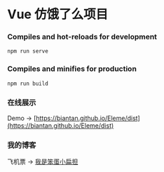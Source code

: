 # Vue 仿饿了么项目

### Compiles and hot-reloads for development
```
npm run serve
```

### Compiles and minifies for production
```
npm run build
```

### 在线展示
Demo -> [https://biantan.github.io/Eleme/dist](https://biantan.github.io/Eleme/dist)

### 我的博客
飞机票 -> [我是笨蛋小扁担](https://biantan.org)
